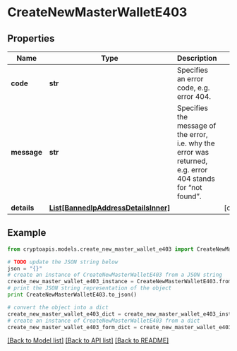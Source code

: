 # CreateNewMasterWalletE403


## Properties
Name | Type | Description | Notes
------------ | ------------- | ------------- | -------------
**code** | **str** | Specifies an error code, e.g. error 404. | 
**message** | **str** | Specifies the message of the error, i.e. why the error was returned, e.g. error 404 stands for “not found”. | 
**details** | [**List[BannedIpAddressDetailsInner]**](BannedIpAddressDetailsInner.md) |  | [optional] 

## Example

```python
from cryptoapis.models.create_new_master_wallet_e403 import CreateNewMasterWalletE403

# TODO update the JSON string below
json = "{}"
# create an instance of CreateNewMasterWalletE403 from a JSON string
create_new_master_wallet_e403_instance = CreateNewMasterWalletE403.from_json(json)
# print the JSON string representation of the object
print CreateNewMasterWalletE403.to_json()

# convert the object into a dict
create_new_master_wallet_e403_dict = create_new_master_wallet_e403_instance.to_dict()
# create an instance of CreateNewMasterWalletE403 from a dict
create_new_master_wallet_e403_form_dict = create_new_master_wallet_e403.from_dict(create_new_master_wallet_e403_dict)
```
[[Back to Model list]](../README.md#documentation-for-models) [[Back to API list]](../README.md#documentation-for-api-endpoints) [[Back to README]](../README.md)


